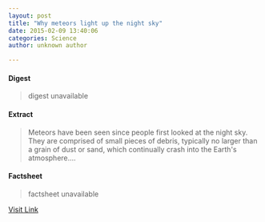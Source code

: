 ```yaml
---
layout: post
title: "Why meteors light up the night sky"
date: 2015-02-09 13:40:06
categories: Science
author: unknown author

---
```



#### Digest
>digest unavailable

#### Extract
>Meteors have been seen since people first looked at the night sky. They are comprised of small pieces of debris, typically no larger than a grain of dust or sand, which continually crash into the Earth's atmosphere....

#### Factsheet
>factsheet unavailable

[Visit Link](http://phys.org/news342690788.html)


